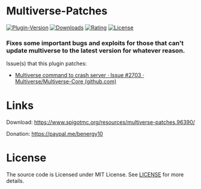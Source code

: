 # Multiverse-Patches

[![Plugin-Version](https://img.shields.io/spiget/version/96390?label=version)](https://www.spigotmc.org/resources/multiverse-patches.96390/history)
[![Downloads](https://img.shields.io/spiget/downloads/96390?label=downloads)](https://www.spigotmc.org/resources/multiverse-patches.96390/)
[![Rating](https://img.shields.io/spiget/rating/96390?label=rating)](https://www.spigotmc.org/resources/multiverse-patches.96390/reviews)
[![License](https://img.shields.io/github/license/benwoo1110/Multiverse-Patches)](LICENSE)

### Fixes some important bugs and exploits for those that can't update multiverse to the latest version for whatever reason.

Issue(s) that this plugin patches:
* [Multiverse command to crash server · Issue #2703 · Multiverse/Multiverse-Core (github.com)](https://github.com/Multiverse/Multiverse-Core/issues/2703)

# Links
Download: https://www.spigotmc.org/resources/multiverse-patches.96390/

Donation: https://paypal.me/benergy10

# License
The source code is Licensed under MIT License. See [LICENSE](LICENSE) for more details.
